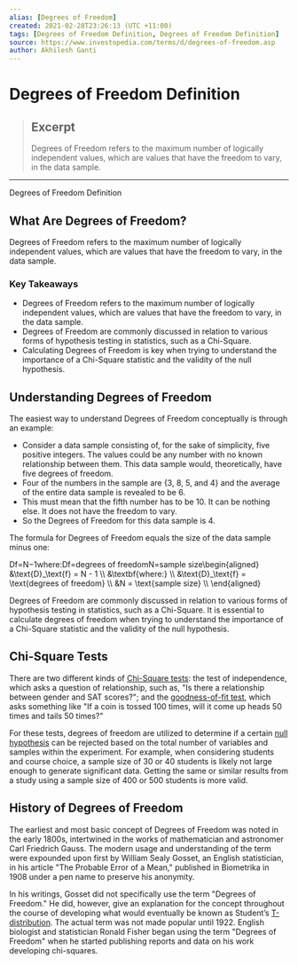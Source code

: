 ```yaml
---
alias: [Degrees of Freedom]
created: 2021-02-28T23:26:13 (UTC +11:00)
tags: [Degrees of Freedom Definition, Degrees of Freedom Definition]
source: https://www.investopedia.com/terms/d/degrees-of-freedom.asp
author: Akhilesh Ganti
---
```


# Degrees of Freedom Definition

> ## Excerpt
> Degrees of Freedom refers to the maximum number of logically independent values, which are values that have the freedom to vary, in the data sample.

---

Degrees of Freedom Definition
## What Are Degrees of Freedom?

Degrees of Freedom refers to the maximum number of logically independent values, which are values that have the freedom to vary, in the data sample.

### Key Takeaways

-   Degrees of Freedom refers to the maximum number of logically independent values, which are values that have the freedom to vary, in the data sample.
-   Degrees of Freedom are commonly discussed in relation to various forms of hypothesis testing in statistics, such as a Chi-Square.
-   Calculating Degrees of Freedom is key when trying to understand the importance of a Chi-Square statistic and the validity of the null hypothesis.

## Understanding Degrees of Freedom

The easiest way to understand Degrees of Freedom conceptually is through an example:

-   Consider a data sample consisting of, for the sake of simplicity, five positive integers. The values could be any number with no known relationship between them. This data sample would, theoretically, have five degrees of freedom.
-   Four of the numbers in the sample are {3, 8, 5, and 4} and the average of the entire data sample is revealed to be 6.
-   This must mean that the fifth number has to be 10. It can be nothing else. It does not have the freedom to vary.
-   So the Degrees of Freedom for this data sample is 4.

The formula for Degrees of Freedom equals the size of the data sample minus one:

Df\=N−1where:Df\=degrees of freedomN\=sample size\\begin{aligned} &\\text{D}\_\\text{f} = N - 1 \\\\ &\\textbf{where:} \\\\ &\\text{D}\_\\text{f} = \\text{degrees of freedom} \\\\ &N = \\text{sample size} \\\\ \\end{aligned}

Degrees of Freedom are commonly discussed in relation to various forms of hypothesis testing in statistics, such as a Chi-Square. It is essential to calculate degrees of freedom when trying to understand the importance of a Chi-Square statistic and the validity of the null hypothesis.

## Chi-Square Tests

There are two different kinds of [Chi-Square tests](https://www.investopedia.com/terms/c/chi-square-statistic.asp): the test of independence, which asks a question of relationship, such as, "Is there a relationship between gender and SAT scores?"; and the [goodness-of-fit test](https://www.investopedia.com/terms/g/goodness-of-fit.asp), which asks something like "If a coin is tossed 100 times, will it come up heads 50 times and tails 50 times?"

For these tests, degrees of freedom are utilized to determine if a certain [null hypothesis](https://www.investopedia.com/terms/n/null_hypothesis.asp) can be rejected based on the total number of variables and samples within the experiment. For example, when considering students and course choice, a sample size of 30 or 40 students is likely not large enough to generate significant data. Getting the same or similar results from a study using a sample size of 400 or 500 students is more valid.

## History of Degrees of Freedom

The earliest and most basic concept of Degrees of Freedom was noted in the early 1800s, intertwined in the works of mathematician and astronomer Carl Friedrich Gauss. The modern usage and understanding of the term were expounded upon first by William Sealy Gosset, an English statistician, in his article "The Probable Error of a Mean," published in Biometrika in 1908 under a pen name to preserve his anonymity.

In his writings, Gosset did not specifically use the term "Degrees of Freedom." He did, however, give an explanation for the concept throughout the course of developing what would eventually be known as Student’s [T-distribution](https://www.investopedia.com/terms/t/tdistribution.asp). The actual term was not made popular until 1922. English biologist and statistician Ronald Fisher began using the term "Degrees of Freedom" when he started publishing reports and data on his work developing chi-squares.
